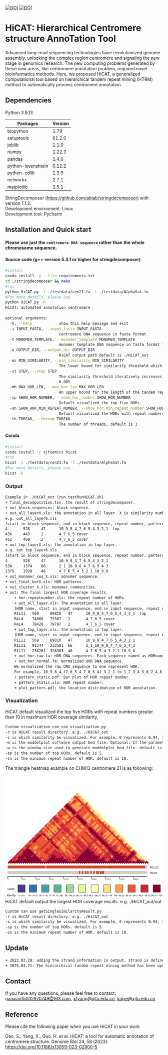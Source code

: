 [![DOI](https://zenodo.org/badge/558735701.svg)](https://zenodo.org/badge/latestdoi/558735701) [![DOI](https://github.com/xjtu-omics/HiCAT/blob/master/gb.png)](https://doi.org/10.1186/s13059-023-02900-5)
# HiCAT: Hierarchical Centromere structure AnnoTation Tool

Advanced long-read sequencing technologies have revolutionized genome assembly, unlocking the complex region centromere and signaling the new stage in genomics research. The new computing problems generated by these new areas, like centromere annotation problem, required novel bioinformatics methods. Here, we proposed HiCAT, a generalized computational tool based on hierarchical tandem repeat mining (HTRM) method to automatically process centromere annotation.
## Dependencies
Python 3.9.13

Packages  | Version |
--------- | --------|
biopython  | 1.79 |
setuptools  | 61.2.0 |
joblib  | 1.1.0 |
numpy  | 1.22.3 |
pandas  | 1.4.0 |
python-levenshtein  | 0.12.2 |
python-edlib  | 1.3.9 |
networkx  | 2.7.1 |
matplotlib  | 3.5.1 |

StringDecomposer (https://github.com/ablab/stringdecomposer) with version 1.1.2.   
Development environment: Linux  
Development tool: Pycharm  

## Installation and Quick start
#### Please use just the `centromere DNA sequence` rather than the whole chromosome sequence.
#### Source code (g++ version 5.3.1 or higher for stringdecomposer)
```Bash
#install
conda install -y --file requirements.txt
cd ./stringdecomposer && make
#run
python HiCAT.py -i ./testdata/cen21.fa -t ./testdata/AlphaSat.fa
#For more details, please use
python HiCAT.py -h
HiCAT: automated annotation centromere

optional arguments:
  -h, --help            show this help message and exit
  -i INPUT_FASTA, --input_fasta INPUT_FASTA
                        centromere DNA sequence in fasta format
  -t MONOMER_TEMPLATE, --monomer_template MONOMER_TEMPLATE
                        monomer template DNA sequence in fasta format for stringdecomposer to build block
  -o OUTPUT_DIR, --output_dir OUTPUT_DIR
                        HiCAT output path default is ./HiCAT_out
  -ms MIN_SIMILARITY, --min_similarity MIN_SIMILARITY
                        The lower bound for similarity threshold which used to remove edges in block graph, default is 0.94
  -st STEP, --step STEP
                        The similarity threshold iteratively increases from min_similarity to nearly 1 with a specific step, default is
                        0.005
  -mh MAX_HOR_LEN, --max_hor_len MAX_HOR_LEN
                        An upper bound for the length of the tandem repeat unit by default 40 monomers for improving efficiency
  -sp SHOW_HOR_NUMBER, --show_hor_number SHOW_HOR_NUMBER
                        Default visualized the top five HORs
  -sn SHOW_HOR_MIN_REPEAT_NUMBER, --show_hor_min_repeat_number SHOW_HOR_MIN_REPEAT_NUMBER
                        Default visualized the HORs with repeat numbers greater than 10
  -th THREAD, --thread THREAD
                        The number of threads, default is 1
```
#### Conda 
```Bash
#install
conda install -c xjtuomics hicat
#run
hicat -i ./testdata/cen21.fa -t ./testdata/AlphaSat.fa
#For more details, please use
hicat -h
```
### Output

```Bash
Example in ./HiCAT_out (run testRunHiCAT.sh)
+ final_decomposition.tsv: the result of stringdecomposer.
+ out_block.sequences: block sequence.
+ out_all_layerX.xls: the annotation in all layer. X is similarity number, 0 is 0.94 and 1 is 0.945 in default. Label "top" represent this region is in top layer. Label "cover" represent this region is covered by a top layer region.
e.g. out_all_layer6.xls 
(start in block sequence, end in block sequence, repeat number, pattern in monomer sequence format, type)
4       528     47      10_9_8_4_7_6_5_4_3_2_1  top
436     443     2       4_7_6_5 cover
462     469     2       4_7_6_5 cover
+ out_top_layerX.xls: the annotation in top layer. 
e.g. out_top_layer6.xls 
(start in block sequence, end in block sequence, repeat number, pattern in monomer sequence format)
4       528     47      10_9_8_4_7_6_5_4_3_2_1
538     1374    66      2_1_10_9_8_4_7_6_5_4_3
1379    1920    48      4_7_6_5_4_3_2_1_10_9_8
+ out_monomer_seq_X.xls: monomer sequence. 
+ out_final_horX.xls: HOR patterns.
+ out_cluster_X.xls: monomer communities.
+ out: The final largest HOR coverage results.
    + hor.repeatnumber.xls: the repeat number of HORs.
    + out_all_layer.xls: The annotation in all layer.
    (HOR name, start in input sequence, end in input sequence, repeat number, pattern in monomer sequence format, type)
    R1L11   569     89810   47      10_9_8_4_7_6_5_4_3_2_1  top
    R4L4    74008   75367   2       4_7_6_5 cover
    R4L4    78428   79787   2       4_7_6_5 cover
    + out_top_layer.xls: the annotation in top layer. 
    (HOR name, start in input sequence, end in input sequence, repeat number, pattern in monomer sequence format)
    R1L11   569     89810   47      10_9_8_4_7_6_5_4_3_2_1
    R1L11   91344   233581  66      2_1_10_9_8_4_7_6_5_4_3
    R1L11   234261  326383  48      4_7_6_5_4_3_2_1_10_9_8
    + out_hor.raw.fa: HOR DNA sequences. Each sequence named as HORname::start-end::strand.
    + out_hor.normal.fa: Normalized HOR DNA sequence. 
    We normalized the raw DNA sequence to one represent HOR. 
    For example, 10_9_8_4_(7_6_5_4_7_6_5_4)_3_2_1 to 1_2_3_4_5_6_7_4_8_9_10 in CEN21.
    + pattern_static.pdf: Bar plot of HOR repeat number.
    + pattern_static.xls: HOR repeat number.
    + plot_pattern.pdf: the location distribution of HOR annotation.

```

### Visualization
HiCAT default visualized the top five HORs with repeat numbers greater than 10 in maximum HOR coverage similarity. 

```Bash
Custom visualization can use visualization.py
-r is HiCAT result directory. e.g. ./HiCAT_out
-s is which similarity be visualized. For example, 0 represents 0.94, 1 represents 0.945 and 2 represents 0.95 in default.
-m is the moddotplot software output bed file. Optional. If the parameter is not provided, the triangular heatmap will not be generated.
-w is the window size used to generate moddotplot bed file. default is 5000.
-sp is the number of top HORs. default is 5.
-sn is the minimum repeat number of HOR. default is 10.
```
The triangle heatmap example on CHM13 centromere 21 is as following:
![example](testdata/cen21.png)
![region_color](./region_color.png)
HiCAT default output the largest HOR coverage results. e.g. ./HiCAT_out/out

```Bash
Custom can use getSingleSimilarityResult.py
-r is HiCAT result directory. e.g. ./HiCAT_out
-s is which similarity be visualized. For example, 0 represents 0.94, 1 represents 0.945 and 2 represents 0.95 in default.
-sp is the number of top HORs. default is 5.
-sn is the minimum repeat number of HOR. default is 10.
```

## Update
```Bash
+ 2023.03.29: adding the strand information in output. strand is defined by compared with input template DNA sequence.
+ 2025.03.21: The hierarchical tandem repeat mining method has been updated, improving the continuity and coverage of the results. The visualization section has also been enhanced with the addition of triangular heatmaps.
```


## Contact
If you have any questions, please feel free to contact: gaoxian15002970749@163.com, xfyang@xjtu.edu.cn, kaiye@xjtu.edu.cn

## Reference
Please cite the following paper when you use HiCAT in your work

Gao, S., Yang, X., Guo, H. et al. HiCAT: a tool for automatic annotation of centromere structure. Genome Biol 24, 58 (2023). https://doi.org/10.1186/s13059-023-02900-5




